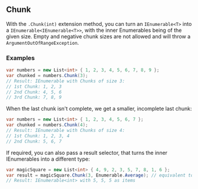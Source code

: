 ## Chunk

With the `.Chunk(int)` extension method, you can turn an `IEnumerable<T>` into a `IEnumerable<IEnumerable<T>>`, with the inner Enumerables being of the given size.
Empty and negative chunk sizes are not allowed and will throw a `ArgumentOutOfRangeException`.

### Examples

```csharp
var numbers = new List<int> { 1, 2, 3, 4, 5, 6, 7, 8, 9 };
var chunked = numbers.Chunk(3);
// Result: IEnumerable with Chunks of size 3:
// 1st Chunk: 1, 2, 3
// 2nd Chunk: 4, 5, 6
// 3rd Chunk: 7, 8, 9
```

When the last chunk isn't complete, we get a smaller, incomplete last chunk:
```csharp
var numbers = new List<int> { 1, 2, 3, 4, 5, 6, 7 };
var chunked = numbers.Chunk(4);
// Result: IEnumerable with Chunks of size 4:
// 1st Chunk: 1, 2, 3, 4
// 2nd Chunk: 5, 6, 7
```

If required, you can also pass a result selector, that turns the inner IEnumerables into a different type:
```csharp
var magicSquare = new List<int> { 4, 9, 2, 3, 5, 7, 8, 1, 6 };
var result = magicSquare.Chunk(3, Enumerable.Average); // equivalent to magicSquare.Chunk(3, number => Enumerable.Average(number));
// Result: IEnumerable<int> with 5, 5, 5 as items
```